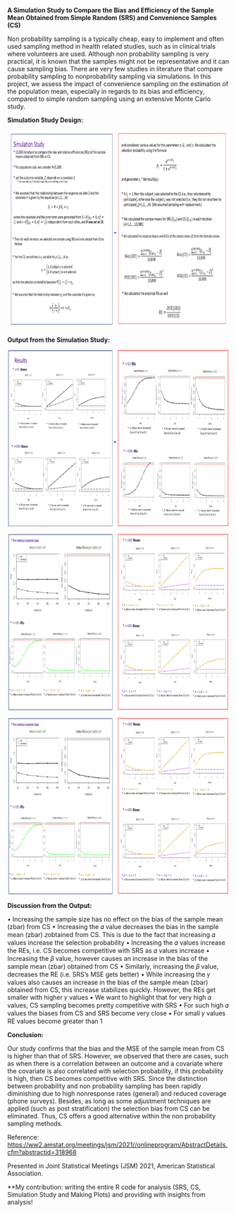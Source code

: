 **A Simulation Study to Compare the Bias and Efficiency of the Sample Mean Obtained from Simple Random (SRS) and Convenience Samples (CS)**

Non probability sampling is a typically cheap, easy to implement and often used sampling method in health related studies, such as in clinical trials where volunteers are used.
Although non probability sampling is very practical, it is known that the samples might not be representative and it can cause sampling bias. There are very few studies in literature that compare probability sampling to nonprobability sampling via simulations. In this project, we assess the impact of convenience sampling on the estimation of the
population mean, especially in regards to its bias and efficiency, compared to simple random sampling using an extensive Monte Carlo study.

**Simulation Study Design:**

<p align="center">
  <img width="900" height="450" src="https://github.com/hrmazumder/probability-and-nonprobability-sampling/blob/main/Simulation%20Design/simulation-study-design.PNG">
</p>


**Output from the Simulation Study:**
<p align="center">
  <img width="800" height="400" src="https://github.com/hrmazumder/probability-and-nonprobability-sampling/blob/main/Output/Output-1.PNG">
</p>
<p align="center">
  <img width="800" height="400" src="https://github.com/hrmazumder/probability-and-nonprobability-sampling/blob/main/Output/Output-2.PNG">
</p>
<p align="center">
  <img width="800" height="400" src="https://github.com/hrmazumder/probability-and-nonprobability-sampling/blob/main/Output/Output-2.PNG">
</p>

**Discussion from the Output:**

• Increasing the sample size has no effect on the bias of the sample mean (zbar) from CS • Increasing the 𝛼 value decreases the bias in the sample mean (zbar) 𝑧obtained from CS. This is due to the fact that increasing 𝛼 values increase the selection probability • Increasing the 𝛼 values increase the REs, i.e. CS becomes competitive with SRS as 𝛼 values increase • Increasing the 𝛽 value, however causes an increase in the bias of the sample mean (zbar) obtained from CS • Similarly, increasing the 𝛽 value, decreases the RE (i.e. SRS’s MSE gets better) • While increasing the 𝛾 values also causes an increase in the bias of the sample mean (zbar) obtained from CS, this increase stabilizes quickly. However, the REs get smaller with higher 𝛾 values • We want to highlight that for very high 𝛼 values, CS sampling becomes pretty competitive with SRS • For such high 𝛼 values the biases from CS and SRS become very close • For small 𝛾 values RE values become greater than 1

**Conclusion:**

Our study confirms that the bias and the MSE of the sample mean from CS is higher than that of SRS. However, we observed that there are cases, such as when there is a correlation between an outcome and a covariate where the covariate is also correlated with selection probability, if this probability is high, then CS becomes competitive with SRS. Since the distinction between probability and non probability sampling has been rapidly diminishing due to high nonresponse rates (general) and reduced coverage (phone surveys). Besides, as long as some adjustment techniques are applied (such as post stratification) the selection bias from CS can be eliminated. Thus, CS offers a good alternative within the non probability sampling methods.


Reference:
https://ww2.amstat.org/meetings/jsm/2021//onlineprogram/AbstractDetails.cfm?abstractid=318968

Presented in Joint Statistical Meetings (JSM) 2021, American Statistical Association.

**My contribution: writing the entire R code for analysis (SRS, CS, Simulation Study and Making Plots) and providing with insights from analysis!

